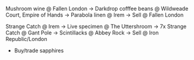 Mushroom wine @ Fallen London 
-> Darkdrop cofffee beans @ Wildweade Court, Empire of Hands
-> Parabola linen @ Irem
-> Sell @ Fallen London

Strange Catch @ Irem
-> Live specimen @ The Uttershroom
-> 7x Strange Catch @ Gant Pole
-> Scintillacks @ Abbey Rock
-> Sell @ Iron Republic/London

* Buy/trade sapphires